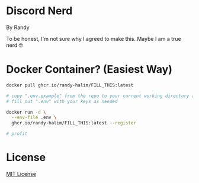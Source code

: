 # Discord Nerd

By Randy

To be honest, I'm not sure why I agreed to make this. Maybe I am a true nerd 🤓

# Docker Container? (Easiest Way)

```sh
docker pull ghcr.io/randy-halim/FILL_THIS:latest

# copy ".env.example" from the repo to your current working directory as ".env"
# fill out ".env" with your keys as needed

docker run -d \
  --env-file .env \
  ghcr.io/randy-halim/FILL_THIS:latest --register

# profit
```

# License

[MIT License](https://fcrh.mit-license.org/)
